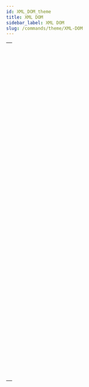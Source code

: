 ```yaml
---
id: XML_DOM_theme
title: XML DOM
sidebar_label: XML DOM
slug: /commands/theme/XML-DOM
---
```


|                                                                                                                                               |
| --------------------------------------------------------------------------------------------------------------------------------------------- |
| [<!-- INCLUDE #_command_.DOM Append XML child node.Syntax -->](../../commands-legacy/dom-append-xml-child-node.md)<br/>                       |
| [<!-- INCLUDE #_command_.DOM Append XML element.Syntax -->](../../commands-legacy/dom-append-xml-element.md)<br/>                             |
| [<!-- INCLUDE #_command_.DOM CLOSE XML.Syntax -->](../../commands-legacy/dom-close-xml.md)<br/>                                               |
| [<!-- INCLUDE #_command_.DOM Count XML attributes.Syntax -->](../../commands-legacy/dom-count-xml-attributes.md)<br/>                         |
| [<!-- INCLUDE #_command_.DOM Count XML elements.Syntax -->](../../commands-legacy/dom-count-xml-elements.md)<br/>                             |
| [<!-- INCLUDE #_command_.DOM Create XML element.Syntax -->](../../commands-legacy/dom-create-xml-element.md)<br/>                             |
| [<!-- INCLUDE #_command_.DOM Create XML element arrays.Syntax -->](../../commands-legacy/dom-create-xml-element-arrays.md)<br/>               |
| [<!-- INCLUDE #_command_.DOM Create XML Ref.Syntax -->](../../commands-legacy/dom-create-xml-ref.md)<br/>                                     |
| [<!-- INCLUDE #_command_.DOM EXPORT TO FILE.Syntax -->](../../commands-legacy/dom-export-to-file.md)<br/>                                     |
| [<!-- INCLUDE #_command_.DOM EXPORT TO VAR.Syntax -->](../../commands-legacy/dom-export-to-var.md)<br/>                                       |
| [<!-- INCLUDE #_command_.DOM Find XML element.Syntax -->](../../commands-legacy/dom-find-xml-element.md)<br/>                                 |
| [<!-- INCLUDE #_command_.DOM Find XML element by ID.Syntax -->](../../commands-legacy/dom-find-xml-element-by-id.md)<br/>                     |
| [<!-- INCLUDE #_command_.DOM Get first child XML element.Syntax -->](../../commands-legacy/dom-get-first-child-xml-element.md)<br/>           |
| [<!-- INCLUDE #_command_.DOM Get last child XML element.Syntax -->](../../commands-legacy/dom-get-last-child-xml-element.md)<br/>             |
| [<!-- INCLUDE #_command_.DOM Get next sibling XML element.Syntax -->](../../commands-legacy/dom-get-next-sibling-xml-element.md)<br/>         |
| [<!-- INCLUDE #_command_.DOM Get parent XML element.Syntax -->](../../commands-legacy/dom-get-parent-xml-element.md)<br/>                     |
| [<!-- INCLUDE #_command_.DOM Get previous sibling XML element.Syntax -->](../../commands-legacy/dom-get-previous-sibling-xml-element.md)<br/> |
| [<!-- INCLUDE #_command_.DOM Get root XML element.Syntax -->](../../commands-legacy/dom-get-root-xml-element.md)<br/>                         |
| [<!-- INCLUDE #_command_.DOM GET XML ATTRIBUTE BY INDEX.Syntax -->](../../commands-legacy/dom-get-xml-attribute-by-index.md)<br/>             |
| [<!-- INCLUDE #_command_.DOM GET XML ATTRIBUTE BY NAME.Syntax -->](../../commands-legacy/dom-get-xml-attribute-by-name.md)<br/>               |
| [<!-- INCLUDE #_command_.DOM GET XML CHILD NODES.Syntax -->](../../commands-legacy/dom-get-xml-child-nodes.md)<br/>                           |
| [<!-- INCLUDE #_command_.DOM Get XML document ref.Syntax -->](../../commands-legacy/dom-get-xml-document-ref.md)<br/>                         |
| [<!-- INCLUDE #_command_.DOM Get XML element.Syntax -->](../../commands-legacy/dom-get-xml-element.md)<br/>                                   |
| [<!-- INCLUDE #_command_.DOM GET XML ELEMENT NAME.Syntax -->](../../commands-legacy/dom-get-xml-element-name.md)<br/>                         |
| [<!-- INCLUDE #_command_.DOM GET XML ELEMENT VALUE.Syntax -->](../../commands-legacy/dom-get-xml-element-value.md)<br/>                       |
| [<!-- INCLUDE #_command_.DOM Get XML information.Syntax -->](../../commands-legacy/dom-get-xml-information.md)<br/>                           |
| [<!-- INCLUDE #_command_.DOM Insert XML element.Syntax -->](../../commands-legacy/dom-insert-xml-element.md)<br/>                             |
| [<!-- INCLUDE #_command_.DOM Parse XML source.Syntax -->](../../commands-legacy/dom-parse-xml-source.md)<br/>                                 |
| [<!-- INCLUDE #_command_.DOM Parse XML variable.Syntax -->](../../commands-legacy/dom-parse-xml-variable.md)<br/>                             |
| [<!-- INCLUDE #_command_.DOM REMOVE XML ATTRIBUTE.Syntax -->](../../commands-legacy/dom-remove-xml-attribute.md)<br/>                         |
| [<!-- INCLUDE #_command_.DOM REMOVE XML ELEMENT.Syntax -->](../../commands-legacy/dom-remove-xml-element.md)<br/>                             |
| [<!-- INCLUDE #_command_.DOM SET XML ATTRIBUTE.Syntax -->](../../commands-legacy/dom-set-xml-attribute.md)<br/>                               |
| [<!-- INCLUDE #_command_.DOM SET XML DECLARATION.Syntax -->](../../commands-legacy/dom-set-xml-declaration.md)<br/>                           |
| [<!-- INCLUDE #_command_.DOM SET XML ELEMENT NAME.Syntax -->](../../commands-legacy/dom-set-xml-element-name.md)<br/>                         |
| [<!-- INCLUDE #_command_.DOM SET XML ELEMENT VALUE.Syntax -->](../../commands-legacy/dom-set-xml-element-value.md)<br/>                       |
